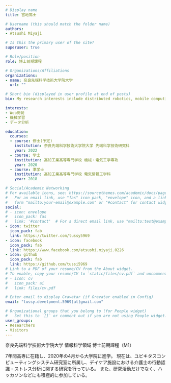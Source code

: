 ```yaml
---
# Display name
title: 宮地篤士

# Username (this should match the folder name)
authors:
- Atsushi Miyaji

# Is this the primary user of the site?
superuser: true

# Role/position
role: 博士前期課程

# Organizations/Affiliations
organizations:
- name: 奈良先端科学技術大学院大学
  url: ""

# Short bio (displayed in user profile at end of posts)
bio: My research interests include distributed robotics, mobile computing and programmable matter.

interests:
- Web開発
- 機械学習
- データ分析

education:
  courses:
  - course: 修士(予定)
    institution: 奈良先端科学技術大学院大学 先端科学技術研究科
    year: 2022
  - course: 学士
    institution: 高知工業高等専門学校 機械・電気工学専攻
    year: 2020
  - course: 準学士
    institution: 高知工業高等専門学校 電気情報工学科
    year: 2018

# Social/Academic Networking
# For available icons, see: https://sourcethemes.com/academic/docs/page-builder/#icons
#   For an email link, use "fas" icon pack, "envelope" icon, and a link in the
#   form "mailto:your-email@example.com" or "#contact" for contact widget.
social:
# - icon: envelope
#   icon_pack: fas
#   link: '#contact'  # For a direct email link, use "mailto:test@example.org".
- icon: twitter
  icon_pack: fab
  link: https://twitter.com/tussy5969
- icon: facebook
  icon_pack: fab
  link: https://www.facebook.com/atsushi.miyaji.0226
- icon: github
  icon_pack: fab
  link: https://github.com/tussi5969
# Link to a PDF of your resume/CV from the About widget.
# To enable, copy your resume/CV to `static/files/cv.pdf` and uncomment the lines below.
# - icon: cv
#   icon_pack: ai
#   link: files/cv.pdf

# Enter email to display Gravatar (if Gravatar enabled in Config)
email: "tussy.develpment.5969[at]gmail.com"

# Organizational groups that you belong to (for People widget)
#   Set this to `[]` or comment out if you are not using People widget.
user_groups:
- Researchers
- Visitors
---
```


奈良先端科学技術大学院大学 情報科学領域 博士前期課程（M1）

7年間高専に在籍し、2020年の4月から大学院に進学。
現在は、ユビキタスコンピューティングシステム研究室に所属し、デイケア施設における介護士の行動認識・ストレス分析に関する研究を行っている。
また、研究活動だけでなく、ハッカソンなどにも積極的に参加している。

